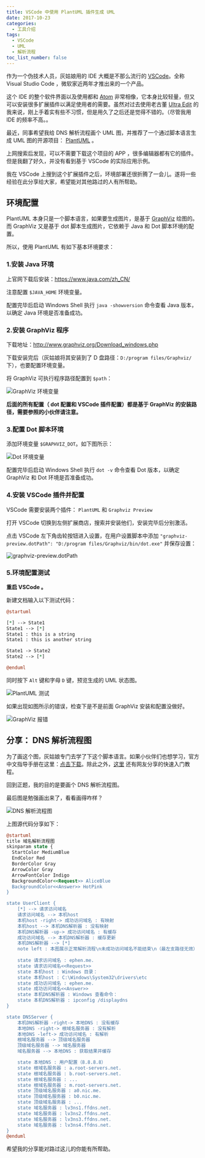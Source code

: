 ```yaml
---
title: VSCode 中使用 PlantUML 插件生成 UML
date: 2017-10-23
categories:
  - 工具介绍
tags:
  - VSCode
  - UML
  - 解析流程
toc_list_number: false
---
```


作为一个伪技术人员，灰姑娘用的 IDE 大概是不那么流行的 [VSCode](https://code.visualstudio.com/)。全称 Visual Studio Code ，微软家近两年才推出来的一个产品。

这个 IDE 的整个软件界面以及使用都和 [Atom](https://atom.io/) 非常相像，它本身比较轻量，但又可以安装很多扩展插件以满足使用者的需要。虽然对过去使用老古董 [Ultra Edit](https://www.ultraedit.com/) 的我来说，刚上手着实有些不习惯，但是用久了之后还是觉得不错的。（尽管我用 IDE 的频率不高。。

最近，同事希望我给 DNS 解析流程画个 UML 图，并推荐了一个通过脚本语言生成 UML 图的开源项目： [PlantUML](http://plantuml.com/) 。

上网搜索后发现，可以不需要下载这个项目的 APP ，很多编辑器都有它的插件。但是我翻了好久，并没有看到基于 VSCode 的实际应用示例。

我在 VSCode 上搜到这个扩展插件之后，环境部署还很折腾了一会儿。遂将一些经验在此分享给大家，希望能对其他路过的人有所帮助。

<!--more-->

## 环境配置

PlantUML 本身只是一个脚本语言，如果要生成图片，是基于 [GraphViz](http://www.graphviz.org/) 绘图的。而 GraphViz 又是基于 dot 脚本生成图片，它依赖于 Java 和 Dot 脚本环境的配置。

所以，使用 PlantUML 有如下基本环境要求：

### 1.安装 Java 环境

上官网下载后安装：https://www.java.com/zh_CN/

注意配置 `$JAVA_HOME` 环境变量。

配置完毕后启动 Windows Shell 执行 `java -showversion` 命令查看 Java 版本，以确定 Java 环境是否准备成功。

### 2.安装 GraphViz 程序

下载地址：http://www.graphviz.org/Download_windows.php

下载安装完后（灰姑娘将其安装到了 D 盘路径：`D:/program files/Graphviz/`下），也要配置环境变量。

将 GraphViz 可执行程序路径配置到 `$path`：

![GraphViz 环境变量](https://pek3b.qingstor.com/imephen/20190426152846.png)

**后面的所有配置（ dot 配置和 VSCode 插件配置）都是基于 GraphViz 的安装路径，需要参照的小伙伴请注意。**

### 3.配置 Dot 脚本环境

添加环境变量 `$GRAPHVIZ_DOT`。如下图所示：

![Dot 环境变量](https://pek3b.qingstor.com/imephen/20190426152918.png)

配置完毕后启动 Windows Shell 执行 `dot -v` 命令查看 Dot 版本，以确定 GraphViz 和 Dot 环境是否准备成功。

### 4.安装 VSCode 插件并配置

VSCode 需要安装两个插件： `PlantUML` 和  `Graphviz Preview`

打开 VSCode 切换到左侧扩展商店，搜索并安装他们，安装完毕后分别激活。

点击 VSCode 左下角齿轮按钮进入设置，在用户设置脚本中添加 `"graphviz-preview.dotPath": "D:/program files/Graphviz/bin/dot.exe"` 并保存设置：

![graphviz-preview.dotPath](https://pek3b.qingstor.com/imephen/20190426152953.png)

### 5.环境配置测试

**重启 VSCode 。**

新建文档输入以下测试代码：

```pl
@startuml

[*] --> State1
State1 --> [*]
State1 : this is a string
State1 : this is another string

State1 -> State2
State2 --> [*]

@enduml
```

同时按下 `Alt` 键和字母 `D` 键，预览生成的 UML 状态图。

![PlantUML 测试](https://pek3b.qingstor.com/imephen/20190426153029.png)

如果出现如图所示的错误，检查下是不是前面 GraphViz 安装和配置没做好。

![GraphViz 报错](https://pek3b.qingstor.com/imephen/20190426153134.png)

## 分享： DNS 解析流程图

为了画这个图，灰姑娘专门去学了下这个脚本语言。如果小伙伴们也想学习，官方中文指导手册在这里：[点击下载](http://translate.plantuml.com/zh/PlantUML_Language_Reference_Guide_ZH.pdf)。除此之外，[这里](http://www.jianshu.com/p/e92a52770832) 还有网友分享的快速入门教程。

回到正题，我的目的是要画个 DNS 解析流程图。

最后图是勉强画出来了，看看画得咋样？

![DNS 解析流程图](https://pek3b.qingstor.com/imephen/20190426153216.png)

上图源代码分享如下：

```pl
@startuml
title 域名解析流程图
skinparam state {
  StartColor MediumBlue
  EndColor Red
  BorderColor Gray
  ArrowColor Gray
  ArrowFontColor Indigo
  BackgroundColor<<Request>> AliceBlue
  BackgroundColor<<Answer>> HotPink
}

state UserClient {
    [*] --> 请求访问域名
    请求访问域名 --> 本机host
    本机host -right-> 成功访问域名 : 有映射
    本机host --> 本机DNS解析器 : 没有映射
    本机DNS解析器 -up-> 成功访问域名 : 有缓存
    成功访问域名 --> 本机DNS解析器 : 缓存更新
    本机DNS解析器 --> [*]
    note left : 本图展示正常解析流程\n未成功访问域名不能结束\n（最左支路径无效）
    
    state 请求访问域名 : ephen.me.
    state 请求访问域名<<Request>>
    state 本机host : Windows 目录：
    state 本机host : C:\Windows\System32\drivers\etc
    state 成功访问域名 : ephen.me.
    state 成功访问域名<<Answer>>
    state 本机DNS解析器 : Windows 查看命令：
    state 本机DNS解析器 : ipconfig /displaydns
}

state DNSServer {
    本机DNS解析器 -right-> 本地DNS : 没有缓存
    本地DNS -right-> 根域名服务器 : 没有解析
    本地DNS -left-> 成功访问域名 : 有解析
    根域名服务器 --> 顶级域名服务器
    顶级域名服务器 --> 域名服务器
    域名服务器 --> 本地DNS : 获取结果并缓存

    state 本地DNS : 用户配置（8.8.8.8）
    state 根域名服务器 : a.root-servers.net.
    state 根域名服务器 : b.root-servers.net.
    state 根域名服务器 : ...
    state 根域名服务器 : m.root-servers.net.
    state 顶级域名服务器 : a0.nic.me.
    state 顶级域名服务器 : b0.nic.me.
    state 顶级域名服务器 : ...
    state 域名服务器 : lv3ns1.ffdns.net.
    state 域名服务器 : lv3ns2.ffdns.net.
    state 域名服务器 : lv3ns3.ffdns.net.
    state 域名服务器 : lv3ns4.ffdns.net.
}
@enduml
```

希望我的分享能对路过这儿的你能有所帮助。